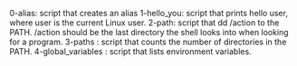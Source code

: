 0-alias: script that creates an alias
1-hello_you: script that prints hello user, where user is the current Linux user.
2-path: script that dd /action to the PATH. /action should be the last directory the shell looks into when looking for a program.
3-paths : script that counts the number of directories in the PATH.
4-global_variables : script that lists environment variables.


